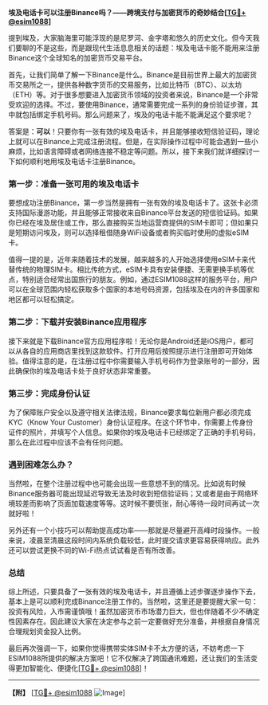 **埃及电话卡可以注册Binance吗？——跨境支付与加密货币的奇妙结合[[TG💪+ @esim1088](https://t.me/s/esim1088)]**

提到埃及，大家脑海里可能浮现的是尼罗河、金字塔和悠久的历史文化。但今天我们要聊的不是这些，而是跟现代生活息息相关的话题：埃及电话卡能不能用来注册Binance这个全球知名的加密货币交易平台。

首先，让我们简单了解一下Binance是什么。Binance是目前世界上最大的加密货币交易所之一，提供各种数字货币的交易服务，比如比特币（BTC）、以太坊（ETH）等。对于很多想要进入加密货币领域的投资者来说，Binance是一个非常受欢迎的选择。不过，要使用Binance，通常需要完成一系列的身份验证步骤，其中就包括绑定手机号码。那么问题来了，埃及的电话卡能不能满足这个要求呢？

答案是：**可以**！只要你有一张有效的埃及电话卡，并且能够接收短信验证码，理论上就可以在Binance上完成注册流程。但是，在实际操作过程中可能会遇到一些小麻烦，比如语言障碍或者网络连接不稳定等问题。所以，接下来我们就详细探讨一下如何顺利地用埃及电话卡注册Binance。

### 第一步：准备一张可用的埃及电话卡

要想成功注册Binance，第一步当然是拥有一张有效的埃及电话卡了。这张卡必须支持国际漫游功能，并且能够正常接收来自Binance平台发送的短信验证码。如果你已经在埃及居住或工作，那么直接购买当地运营商提供的SIM卡即可；但如果只是短期访问埃及，则可以选择租借随身WiFi设备或者购买临时使用的虚拟eSIM卡。

值得一提的是，近年来随着技术的发展，越来越多的人开始选择使用eSIM卡来代替传统的物理SIM卡。相比传统方式，eSIM卡具有安装便捷、无需更换手机等优点，特别适合经常出国旅行的朋友。例如，通过ESIM1088这样的服务平台，用户可以在全球范围内轻松获取多个国家的本地号码资源，包括埃及在内的许多国家和地区都可以轻松搞定。

### 第二步：下载并安装Binance应用程序

接下来就是下载Binance官方应用程序啦！无论你是Android还是iOS用户，都可以从各自的应用商店里找到这款软件。打开应用后按照提示进行注册即可开始体验。值得注意的是，在注册过程中你需要输入手机号码作为登录账号的一部分，因此确保你的埃及电话卡处于良好状态非常重要。

### 第三步：完成身份认证

为了保障账户安全以及遵守相关法律法规，Binance要求每位新用户都必须完成KYC（Know Your Customer）身份认证程序。在这个环节中，你需要上传身份证件的照片，并填写个人信息。如果你的埃及电话卡已经绑定了正确的手机号码，那么在此过程中应该不会有任何问题。

### 遇到困难怎么办？

当然啦，在整个注册过程中也可能会出现一些意想不到的情况。比如说有时候Binance服务器可能出现延迟导致无法及时收到短信验证码；又或者是由于网络环境较差而影响了页面加载速度等等。这时候不要慌张，耐心等待一段时间再试一次就好啦！

另外还有一个小技巧可以帮助提高成功率——那就是尽量避开高峰时段操作。一般来说，凌晨至清晨这段时间内系统负载较低，此时提交请求更容易获得响应。此外还可以尝试更换不同的Wi-Fi热点试试看是否有所改善。

### 总结

综上所述，只要具备了一张有效的埃及电话卡，并且遵循上述步骤逐步操作下去，基本上是可以顺利完成Binance注册工作的。当然啦，这里还是要提醒大家一句：投资有风险，入市需谨慎哦！虽然加密货币市场潜力巨大，但也伴随着不少不确定性因素存在。因此建议大家在决定参与之前一定要做好充分准备，并根据自身情况合理规划资金投入比例。

最后再次强调一下，如果你觉得携带实体SIM卡不太方便的话，不妨考虑一下ESIM1088所提供的解决方案吧！它不仅解决了跨国通讯难题，还让我们的生活变得更加智能化、便捷化[[TG💪+ @esim1088](https://t.me/s/esim1088)]！

---

**【附】**
[[TG💪+ @esim1088](https://t.me/s/esim1088) ![Image](https://i.postimg.cc/4NQfJmqS/Snipaste-2025-05-13-00-14-12.png)]